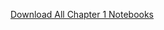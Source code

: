 [Download All Chapter 1 Notebooks](https://download-directory.github.io/?url=https://github.com/coursekata/teaching-materials/tree/main/By%20Chapter%20(ABCD)/Chapter%2001)
